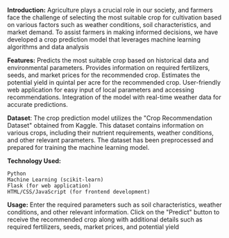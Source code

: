 **Introduction:**
      Agriculture plays a crucial role in our society, and farmers face the challenge of selecting the most suitable crop for cultivation based on various factors such as weather conditions, soil characteristics, and market demand. To assist farmers in making informed decisions, we have developed a crop prediction model that leverages machine learning algorithms and data analysis

**Features:**
    Predicts the most suitable crop based on historical data and environmental parameters.
    Provides information on required fertilizers, seeds, and market prices for the recommended crop.
    Estimates the potential yield in quintal per acre for the recommended crop.
    User-friendly web application for easy input of local parameters and accessing recommendations.
    Integration of the model with real-time weather data for accurate predictions.

**Dataset**:
      The crop prediction model utilizes the "Crop Recommendation Dataset" obtained from Kaggle. This dataset contains information on various crops, including their nutrient requirements, weather conditions, and other relevant parameters. The dataset has been preprocessed and prepared for training the machine learning model.

**Technology Used:**
      
    Python
    Machine Learning (scikit-learn)
    Flask (for web application)
    HTML/CSS/JavaScript (for frontend development)
    
**Usage:**
   Enter the required parameters such as soil characteristics, weather conditions, and other relevant information.
Click on the "Predict" button to receive the recommended crop along with additional details such as required fertilizers, seeds, market prices, and potential yield

    
